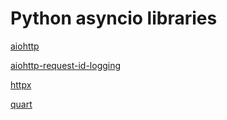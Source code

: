 Python asyncio libraries
========================

[aiohttp](https://aiohttp.readthedocs.io/en/stable/)

[aiohttp-request-id-logging](https://github.com/messa/aiohttp-request-id-logging)

[httpx](https://www.python-httpx.org/)

[quart](https://pgjones.gitlab.io/quart/)

